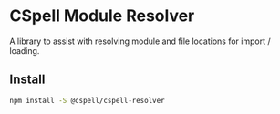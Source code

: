 # CSpell Module Resolver

A library to assist with resolving module and file locations for import / loading.

## Install

```sh
npm install -S @cspell/cspell-resolver
```

<!--- @@inject: ../../static/footer.md --->
